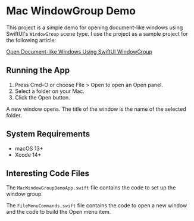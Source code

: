# Mac WindowGroup Demo

This project is a simple demo for opening document-like windows using SwiftUI's `WindowGroup` scene type. I use the project as a sample project for the following article:

[Open Document-like Windows Using SwiftUI WindowGroup](https://swiftdevjournal.com/posts/swiftui-window-group/)

## Running the App

1. Press Cmd-O or choose File > Open to open an Open panel.
2. Select a folder on your Mac.
3. Click the Open button.
  
A new window opens. The title of the window is the name of the selected folder.

## System Requirements

* macOS 13+
* Xcode 14+

## Interesting Code Files

The `MacWindowGroupDemoApp.swift` file contains the code to set up the window group.

The `FileMenuCommands.swift` file contains the code to open a new window and the code to build the Open menu item.
